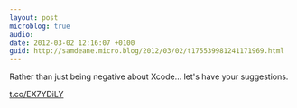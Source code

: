 ```yaml
---
layout: post
microblog: true
audio: 
date: 2012-03-02 12:16:07 +0100
guid: http://samdeane.micro.blog/2012/03/02/t175539981241171969.html
---
```

Rather than just being negative about Xcode… let's have your suggestions.

[t.co/EX7YDiLY](https://t.co/EX7YDiLY)

